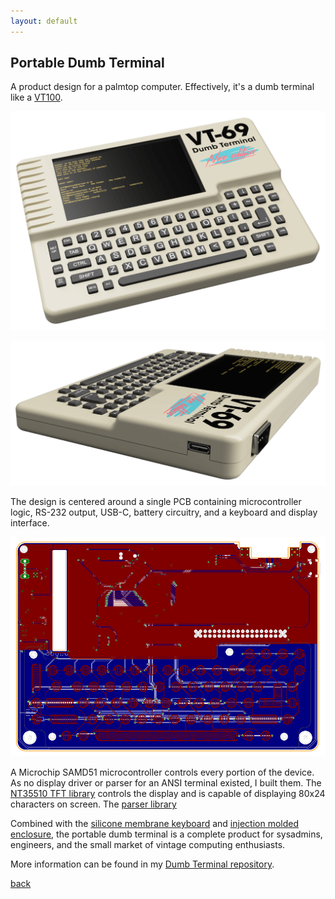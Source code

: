 ```yaml
---
layout: default
---
```


## Portable Dumb Terminal

A product design for a palmtop computer. Effectively, it's a dumb terminal like a [VT100](https://en.wikipedia.org/wiki/VT100).

![Dumb Terminal Front](/images/VTPlastic.png)

![Dumb Terminal Side](/images/VTPlasticSide.png)

The design is centered around a single PCB containing microcontroller logic, RS-232 output, USB-C, battery circuitry, and a keyboard and display interface.

![Dumb Terminal PCB](/images/DumbBoard.png)

A Microchip SAMD51 microcontroller controls every portion of the device. As no display driver or parser for an ANSI terminal existed, I built them. The [NT35510 TFT library](/NT35510.html) controls the display and is capable of displaying 80x24 characters on screen. The [parser library](/pages/parser.html) 

Combined with the [silicone membrane keyboard](/keyboard.html) and [injection molded enclosure](/Palmtop.html), the portable dumb terminal is a complete product for sysadmins, engineers, and the small market of vintage computing enthusiasts. 

More information can be found in my [Dumb Terminal repository](https://github.com/bbenchoff/Dumb-Badge).

[back](./)